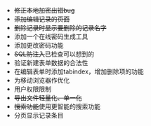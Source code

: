 * ~~修正本地加密出错bug~~
* ~~添加编辑记录的页面~~
* ~~删除记录时显示要删除的记录名字~~
* 添加一个在线密码生成工具
* 添加更改密码功能
* ~~SQL防注入~~已检查可以想到的
* 验证新建表单数据的合法性
* 在编辑表单时添加tabindex，增加删除项的功能
* 为移动浏览器作优化
* 用户权限限制
* ~~导出文件轻量化、单一化~~
* ~~搜索功能~~使用更智能的搜索功能
* 分页显示记录条目
